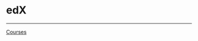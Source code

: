 # edX

---

[Courses](edX%206aa32e5845224baf90c402432cbe67b6/Courses%2073dd6e41239742ebb260b7e8c0b6b261.csv)